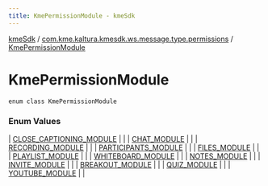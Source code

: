 ```yaml
---
title: KmePermissionModule - kmeSdk
---
```


[kmeSdk](../../index.html) / [com.kme.kaltura.kmesdk.ws.message.type.permissions](../index.html) / [KmePermissionModule](./index.html)

# KmePermissionModule

`enum class KmePermissionModule`

### Enum Values

| [CLOSE_CAPTIONING_MODULE](-c-l-o-s-e_-c-a-p-t-i-o-n-i-n-g_-m-o-d-u-l-e.html) |  |
| [CHAT_MODULE](-c-h-a-t_-m-o-d-u-l-e.html) |  |
| [RECORDING_MODULE](-r-e-c-o-r-d-i-n-g_-m-o-d-u-l-e.html) |  |
| [PARTICIPANTS_MODULE](-p-a-r-t-i-c-i-p-a-n-t-s_-m-o-d-u-l-e.html) |  |
| [FILES_MODULE](-f-i-l-e-s_-m-o-d-u-l-e.html) |  |
| [PLAYLIST_MODULE](-p-l-a-y-l-i-s-t_-m-o-d-u-l-e.html) |  |
| [WHITEBOARD_MODULE](-w-h-i-t-e-b-o-a-r-d_-m-o-d-u-l-e.html) |  |
| [NOTES_MODULE](-n-o-t-e-s_-m-o-d-u-l-e.html) |  |
| [INVITE_MODULE](-i-n-v-i-t-e_-m-o-d-u-l-e.html) |  |
| [BREAKOUT_MODULE](-b-r-e-a-k-o-u-t_-m-o-d-u-l-e.html) |  |
| [QUIZ_MODULE](-q-u-i-z_-m-o-d-u-l-e.html) |  |
| [YOUTUBE_MODULE](-y-o-u-t-u-b-e_-m-o-d-u-l-e.html) |  |

